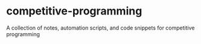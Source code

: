 # competitive-programming
A collection of notes, automation scripts, and code snippets for competitive programming

